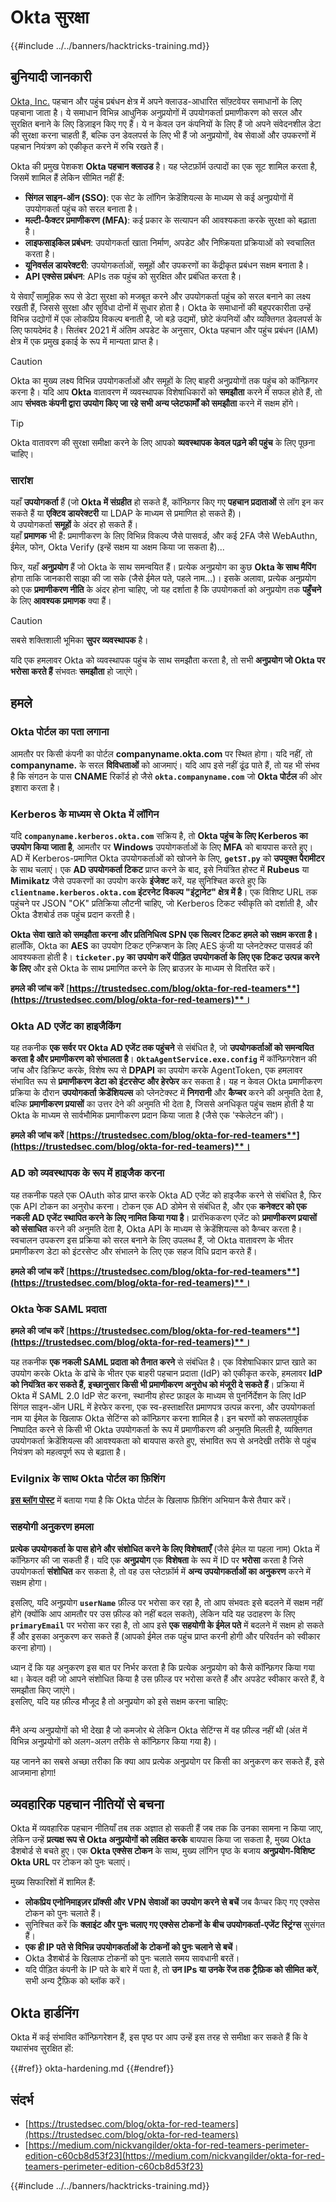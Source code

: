 # Okta सुरक्षा

{{#include ../../banners/hacktricks-training.md}}

## बुनियादी जानकारी

[Okta, Inc.](https://www.okta.com/) पहचान और पहुंच प्रबंधन क्षेत्र में अपने क्लाउड-आधारित सॉफ़्टवेयर समाधानों के लिए पहचाना जाता है। ये समाधान विभिन्न आधुनिक अनुप्रयोगों में उपयोगकर्ता प्रमाणीकरण को सरल और सुरक्षित बनाने के लिए डिज़ाइन किए गए हैं। ये न केवल उन कंपनियों के लिए हैं जो अपने संवेदनशील डेटा की सुरक्षा करना चाहती हैं, बल्कि उन डेवलपर्स के लिए भी हैं जो अनुप्रयोगों, वेब सेवाओं और उपकरणों में पहचान नियंत्रण को एकीकृत करने में रुचि रखते हैं।

Okta की प्रमुख पेशकश **Okta पहचान क्लाउड** है। यह प्लेटफ़ॉर्म उत्पादों का एक सूट शामिल करता है, जिसमें शामिल हैं लेकिन सीमित नहीं हैं:

- **सिंगल साइन-ऑन (SSO)**: एक सेट के लॉगिन क्रेडेंशियल्स के माध्यम से कई अनुप्रयोगों में उपयोगकर्ता पहुंच को सरल बनाता है।
- **मल्टी-फैक्टर प्रमाणीकरण (MFA)**: कई प्रकार के सत्यापन की आवश्यकता करके सुरक्षा को बढ़ाता है।
- **लाइफसाइकिल प्रबंधन**: उपयोगकर्ता खाता निर्माण, अपडेट और निष्क्रियता प्रक्रियाओं को स्वचालित करता है।
- **यूनिवर्सल डायरेक्टरी**: उपयोगकर्ताओं, समूहों और उपकरणों का केंद्रीकृत प्रबंधन सक्षम बनाता है।
- **API एक्सेस प्रबंधन**: APIs तक पहुंच को सुरक्षित और प्रबंधित करता है।

ये सेवाएँ सामूहिक रूप से डेटा सुरक्षा को मजबूत करने और उपयोगकर्ता पहुंच को सरल बनाने का लक्ष्य रखती हैं, जिससे सुरक्षा और सुविधा दोनों में सुधार होता है। Okta के समाधानों की बहुपरकारीता उन्हें विभिन्न उद्योगों में एक लोकप्रिय विकल्प बनाती है, जो बड़े उद्यमों, छोटे कंपनियों और व्यक्तिगत डेवलपर्स के लिए फायदेमंद है। सितंबर 2021 में अंतिम अपडेट के अनुसार, Okta पहचान और पहुंच प्रबंधन (IAM) क्षेत्र में एक प्रमुख इकाई के रूप में मान्यता प्राप्त है।

> [!CAUTION]
> Okta का मुख्य लक्ष्य विभिन्न उपयोगकर्ताओं और समूहों के लिए बाहरी अनुप्रयोगों तक पहुंच को कॉन्फ़िगर करना है। यदि आप **Okta** वातावरण में व्यवस्थापक विशेषाधिकारों को **समझौता** करने में सफल होते हैं, तो आप **संभवतः कंपनी द्वारा उपयोग किए जा रहे सभी अन्य प्लेटफार्मों को समझौता** करने में सक्षम होंगे।

> [!TIP]
> Okta वातावरण की सुरक्षा समीक्षा करने के लिए आपको **व्यवस्थापक केवल पढ़ने की पहुंच** के लिए पूछना चाहिए।

### सारांश

यहाँ **उपयोगकर्ता** हैं (जो **Okta में संग्रहीत** हो सकते हैं, कॉन्फ़िगर किए गए **पहचान प्रदाताओं** से लॉग इन कर सकते हैं या **एक्टिव डायरेक्टरी** या LDAP के माध्यम से प्रमाणित हो सकते हैं)।\
ये उपयोगकर्ता **समूहों** के अंदर हो सकते हैं।\
यहाँ **प्रमाणक** भी हैं: प्रमाणीकरण के लिए विभिन्न विकल्प जैसे पासवर्ड, और कई 2FA जैसे WebAuthn, ईमेल, फोन, Okta Verify (इन्हें सक्षम या अक्षम किया जा सकता है)...

फिर, यहाँ **अनुप्रयोग** हैं जो Okta के साथ समन्वयित हैं। प्रत्येक अनुप्रयोग का कुछ **Okta के साथ मैपिंग** होगा ताकि जानकारी साझा की जा सके (जैसे ईमेल पते, पहले नाम...)। इसके अलावा, प्रत्येक अनुप्रयोग को एक **प्रमाणीकरण नीति** के अंदर होना चाहिए, जो यह दर्शाता है कि उपयोगकर्ता को अनुप्रयोग तक **पहुँचने** के लिए **आवश्यक प्रमाणक** क्या हैं।

> [!CAUTION]
> सबसे शक्तिशाली भूमिका **सुपर व्यवस्थापक** है।
>
> यदि एक हमलावर Okta को व्यवस्थापक पहुंच के साथ समझौता करता है, तो सभी **अनुप्रयोग जो Okta पर भरोसा करते हैं** संभवतः **समझौता** हो जाएंगे।

## हमले

### Okta पोर्टल का पता लगाना

आमतौर पर किसी कंपनी का पोर्टल **companyname.okta.com** पर स्थित होगा। यदि नहीं, तो **companyname.** के सरल **विविधताओं** को आजमाएं। यदि आप इसे नहीं ढूंढ पाते हैं, तो यह भी संभव है कि संगठन के पास **CNAME** रिकॉर्ड हो जैसे **`okta.companyname.com`** जो **Okta पोर्टल** की ओर इशारा करता है।

### Kerberos के माध्यम से Okta में लॉगिन

यदि **`companyname.kerberos.okta.com`** सक्रिय है, तो **Okta पहुंच के लिए Kerberos का उपयोग किया जाता है**, आमतौर पर **Windows** उपयोगकर्ताओं के लिए **MFA** को बायपास करते हुए। AD में Kerberos-प्रमाणित Okta उपयोगकर्ताओं को खोजने के लिए, **`getST.py`** को **उपयुक्त पैरामीटर** के साथ चलाएं। एक **AD उपयोगकर्ता टिकट** प्राप्त करने के बाद, इसे नियंत्रित होस्ट में **Rubeus** या **Mimikatz** जैसे उपकरणों का उपयोग करके **इंजेक्ट** करें, यह सुनिश्चित करते हुए कि **`clientname.kerberos.okta.com` इंटरनेट विकल्प "इंट्रानेट" क्षेत्र में है**। एक विशिष्ट URL तक पहुंचने पर JSON "OK" प्रतिक्रिया लौटनी चाहिए, जो Kerberos टिकट स्वीकृति को दर्शाती है, और Okta डैशबोर्ड तक पहुंच प्रदान करती है।

**Okta सेवा खाते को समझौता करना और प्रतिनिधित्व SPN एक सिल्वर टिकट हमले को सक्षम करता है।** हालाँकि, Okta का **AES** का उपयोग टिकट एन्क्रिप्शन के लिए AES कुंजी या प्लेनटेक्स्ट पासवर्ड की आवश्यकता होती है। **`ticketer.py` का उपयोग करें पीड़ित उपयोगकर्ता के लिए एक टिकट उत्पन्न करने के लिए** और इसे Okta के साथ प्रमाणित करने के लिए ब्राउज़र के माध्यम से वितरित करें।

**हमले की जांच करें** [**https://trustedsec.com/blog/okta-for-red-teamers**](https://trustedsec.com/blog/okta-for-red-teamers)**।**

### Okta AD एजेंट का हाइजैकिंग

यह तकनीक **एक सर्वर पर Okta AD एजेंट तक पहुंचने** से संबंधित है, जो **उपयोगकर्ताओं को समन्वयित करता है और प्रमाणीकरण को संभालता है**। **`OktaAgentService.exe.config`** में कॉन्फ़िगरेशन की जांच और डिक्रिप्ट करके, विशेष रूप से **DPAPI** का उपयोग करके AgentToken, एक हमलावर संभावित रूप से **प्रमाणीकरण डेटा को इंटरसेप्ट और हेरफेर** कर सकता है। यह न केवल Okta प्रमाणीकरण प्रक्रिया के दौरान **उपयोगकर्ता क्रेडेंशियल्स** को प्लेनटेक्स्ट में **निगरानी** और **कैप्चर** करने की अनुमति देता है, बल्कि **प्रमाणीकरण प्रयासों** का उत्तर देने की अनुमति भी देता है, जिससे अनधिकृत पहुंच सक्षम होती है या Okta के माध्यम से सार्वभौमिक प्रमाणीकरण प्रदान किया जाता है (जैसे एक 'स्केलेटन की')।

**हमले की जांच करें** [**https://trustedsec.com/blog/okta-for-red-teamers**](https://trustedsec.com/blog/okta-for-red-teamers)**।**

### AD को व्यवस्थापक के रूप में हाइजैक करना

यह तकनीक पहले एक OAuth कोड प्राप्त करके Okta AD एजेंट को हाइजैक करने से संबंधित है, फिर एक API टोकन का अनुरोध करना। टोकन एक AD डोमेन से संबंधित है, और एक **कनेक्टर को एक नकली AD एजेंट स्थापित करने के लिए नामित किया गया है**। प्रारंभिककरण एजेंट को **प्रमाणीकरण प्रयासों को संसाधित** करने की अनुमति देता है, Okta API के माध्यम से क्रेडेंशियल्स को कैप्चर करता है। स्वचालन उपकरण इस प्रक्रिया को सरल बनाने के लिए उपलब्ध हैं, जो Okta वातावरण के भीतर प्रमाणीकरण डेटा को इंटरसेप्ट और संभालने के लिए एक सहज विधि प्रदान करते हैं।

**हमले की जांच करें** [**https://trustedsec.com/blog/okta-for-red-teamers**](https://trustedsec.com/blog/okta-for-red-teamers)**।**

### Okta फेक SAML प्रदाता

**हमले की जांच करें** [**https://trustedsec.com/blog/okta-for-red-teamers**](https://trustedsec.com/blog/okta-for-red-teamers)**।**

यह तकनीक **एक नकली SAML प्रदाता को तैनात करने** से संबंधित है। एक विशेषाधिकार प्राप्त खाते का उपयोग करके Okta के ढांचे के भीतर एक बाहरी पहचान प्रदाता (IdP) को एकीकृत करके, हमलावर **IdP को नियंत्रित कर सकते हैं, इच्छानुसार किसी भी प्रमाणीकरण अनुरोध को मंजूरी दे सकते हैं**। प्रक्रिया में Okta में SAML 2.0 IdP सेट करना, स्थानीय होस्ट फ़ाइल के माध्यम से पुनर्निर्देशन के लिए IdP सिंगल साइन-ऑन URL में हेरफेर करना, एक स्व-हस्ताक्षरित प्रमाणपत्र उत्पन्न करना, और उपयोगकर्ता नाम या ईमेल के खिलाफ Okta सेटिंग्स को कॉन्फ़िगर करना शामिल है। इन चरणों को सफलतापूर्वक निष्पादित करने से किसी भी Okta उपयोगकर्ता के रूप में प्रमाणीकरण की अनुमति मिलती है, व्यक्तिगत उपयोगकर्ता क्रेडेंशियल्स की आवश्यकता को बायपास करते हुए, संभावित रूप से अनदेखी तरीके से पहुंच नियंत्रण को महत्वपूर्ण रूप से बढ़ाता है।

### Evilgnix के साथ Okta पोर्टल का फ़िशिंग

[**इस ब्लॉग पोस्ट**](https://medium.com/nickvangilder/okta-for-red-teamers-perimeter-edition-c60cb8d53f23) में बताया गया है कि Okta पोर्टल के खिलाफ फ़िशिंग अभियान कैसे तैयार करें।

### सहयोगी अनुकरण हमला

**प्रत्येक उपयोगकर्ता के पास होने और संशोधित करने के लिए विशेषताएँ** (जैसे ईमेल या पहला नाम) Okta में कॉन्फ़िगर की जा सकती हैं। यदि एक **अनुप्रयोग** एक **विशेषता** के रूप में ID पर **भरोसा** करता है जिसे उपयोगकर्ता **संशोधित** कर सकता है, तो वह उस प्लेटफ़ॉर्म में **अन्य उपयोगकर्ताओं का अनुकरण** करने में सक्षम होगा।

इसलिए, यदि अनुप्रयोग **`userName`** फ़ील्ड पर भरोसा कर रहा है, तो आप संभवतः इसे बदलने में सक्षम नहीं होंगे (क्योंकि आप आमतौर पर उस फ़ील्ड को नहीं बदल सकते), लेकिन यदि यह उदाहरण के लिए **`primaryEmail`** पर भरोसा कर रहा है, तो आप इसे **एक सहयोगी के ईमेल पते** में बदलने में सक्षम हो सकते हैं और इसका अनुकरण कर सकते हैं (आपको ईमेल तक पहुंच प्राप्त करनी होगी और परिवर्तन को स्वीकार करना होगा)।

ध्यान दें कि यह अनुकरण इस बात पर निर्भर करता है कि प्रत्येक अनुप्रयोग को कैसे कॉन्फ़िगर किया गया था। केवल वही जो आपने संशोधित किया है उस फ़ील्ड पर भरोसा करते हैं और अपडेट स्वीकार करते हैं, वे समझौता किए जाएंगे।\
इसलिए, यदि यह फ़ील्ड मौजूद है तो अनुप्रयोग को इसे सक्षम करना चाहिए:

<figure><img src="../../images/image (175).png" alt=""><figcaption></figcaption></figure>

मैंने अन्य अनुप्रयोगों को भी देखा है जो कमजोर थे लेकिन Okta सेटिंग्स में वह फ़ील्ड नहीं थी (अंत में विभिन्न अनुप्रयोगों को अलग-अलग तरीके से कॉन्फ़िगर किया गया है)।

यह जानने का सबसे अच्छा तरीका कि क्या आप प्रत्येक अनुप्रयोग पर किसी का अनुकरण कर सकते हैं, इसे आजमाना होगा!

## व्यवहारिक पहचान नीतियों से बचना <a href="#id-9fde" id="id-9fde"></a>

Okta में व्यवहारिक पहचान नीतियाँ तब तक अज्ञात हो सकती हैं जब तक कि उनका सामना न किया जाए, लेकिन उन्हें **प्रत्यक्ष रूप से Okta अनुप्रयोगों को लक्षित करके** बायपास किया जा सकता है, मुख्य Okta डैशबोर्ड से बचते हुए। एक **Okta एक्सेस टोकन** के साथ, मुख्य लॉगिन पृष्ठ के बजाय **अनुप्रयोग-विशिष्ट Okta URL** पर टोकन को पुनः चलाएं।

मुख्य सिफारिशों में शामिल हैं:

- **लोकप्रिय एनोनिमाइज़र प्रॉक्सी और VPN सेवाओं का उपयोग करने से बचें** जब कैप्चर किए गए एक्सेस टोकन को पुनः चलाते हैं।
- सुनिश्चित करें कि **क्लाइंट और पुनः चलाए गए एक्सेस टोकनों के बीच उपयोगकर्ता-एजेंट स्ट्रिंग्स** सुसंगत हैं।
- **एक ही IP पते से विभिन्न उपयोगकर्ताओं के टोकनों को पुनः चलाने से बचें**।
- Okta डैशबोर्ड के खिलाफ टोकनों को पुनः चलाते समय सावधानी बरतें।
- यदि पीड़ित कंपनी के IP पते के बारे में पता है, तो **उन IPs या उनके रेंज तक ट्रैफ़िक को सीमित करें**, सभी अन्य ट्रैफ़िक को ब्लॉक करें।

## Okta हार्डनिंग

Okta में कई संभावित कॉन्फ़िगरेशन हैं, इस पृष्ठ पर आप उन्हें इस तरह से समीक्षा कर सकते हैं कि वे यथासंभव सुरक्षित हों:

{{#ref}}
okta-hardening.md
{{#endref}}

## संदर्भ

- [https://trustedsec.com/blog/okta-for-red-teamers](https://trustedsec.com/blog/okta-for-red-teamers)
- [https://medium.com/nickvangilder/okta-for-red-teamers-perimeter-edition-c60cb8d53f23](https://medium.com/nickvangilder/okta-for-red-teamers-perimeter-edition-c60cb8d53f23)

{{#include ../../banners/hacktricks-training.md}}
